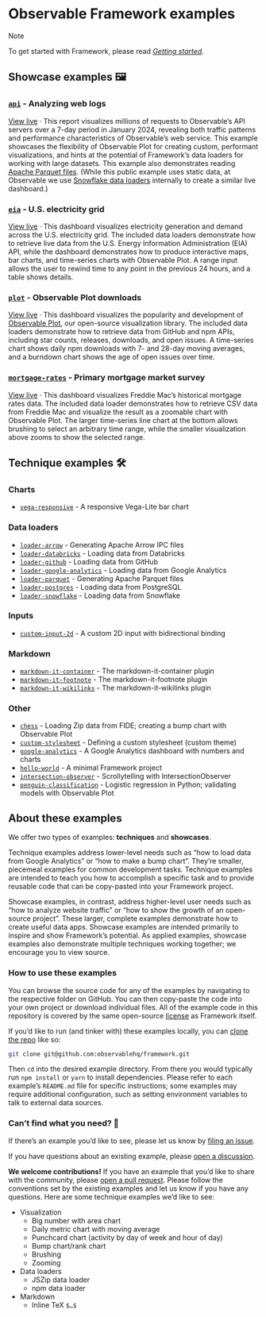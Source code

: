 # Observable Framework examples

> [!NOTE]
> To get started with Framework, please read [_Getting started_](https://observablehq.com/framework/getting-started).

## Showcase examples 🖼️

### [`api`](./api) - Analyzing web logs

[View live](https://observablehq.observablehq.cloud/framework-example-api/) · This report visualizes millions of requests to Observable’s API servers over a 7-day period in January 2024, revealing both traffic patterns and performance characteristics of Observable’s web service. This example showcases the flexibility of Observable Plot for creating custom, performant visualizations, and hints at the potential of Framework’s data loaders for working with large datasets. This example also demonstrates reading [Apache Parquet files](https://observablehq.com/framework/lib/arrow). (While this public example uses static data, at Observable we use [Snowflake data loaders](../loader-snowflake) internally to create a similar live dashboard.)

### [`eia`](./eia) - U.S. electricity grid

[View live](https://observablehq.observablehq.cloud/framework-example-eia/) · This dashboard visualizes electricity generation and demand across the U.S. electricity grid. The included data loaders demonstrate how to retrieve live data from the U.S. Energy Information Administration (EIA) API, while the dashboard demonstrates how to produce interactive maps, bar charts, and time-series charts with Observable Plot. A range input allows the user to rewind time to any point in the previous 24 hours, and a table shows details.

### [`plot`](./plot) - Observable Plot downloads

[View live](https://observablehq.observablehq.cloud/framework-example-plot/) · This dashboard visualizes the popularity and development of [Observable Plot](https://github.com/observablehq/plot), our open-source visualization library. The included data loaders demonstrate how to retrieve data from GitHub and npm APIs, including star counts, releases, downloads, and open issues. A time-series chart shows daily npm downloads with 7- and 28-day moving averages, and a burndown chart shows the age of open issues over time.

### [`mortgage-rates`](./mortgage-rates) - Primary mortgage market survey

[View live](https://observablehq.observablehq.cloud/framework-example-mortgage-rates/) · This dashboard visualizes Freddie Mac’s historical mortgage rates data. The included data loader demonstrates how to retrieve CSV data from Freddie Mac and visualize the result as a zoomable chart with Observable Plot. The larger time-series line chart at the bottom allows brushing to select an arbitrary time range, while the smaller visualization above zooms to show the selected range.

## Technique examples 🛠️

### Charts

* [`vega-responsive`](./vega-responsive) - A responsive Vega-Lite bar chart

### Data loaders

* [`loader-arrow`](./loader-arrow) - Generating Apache Arrow IPC files
* [`loader-databricks`](./loader-databricks) - Loading data from Databricks
* [`loader-github`](./loader-github) - Loading data from GitHub
* [`loader-google-analytics`](./loader-google-analytics) - Loading data from Google Analytics
* [`loader-parquet`](./loader-parquet) - Generating Apache Parquet files
* [`loader-postgres`](./loader-postgres) - Loading data from PostgreSQL
* [`loader-snowflake`](./loader-snowflake) - Loading data from Snowflake

### Inputs

* [`custom-input-2d`](./custom-input-2d) - A custom 2D input with bidirectional binding

### Markdown

* [`markdown-it-container`](./markdown-it-container) - The markdown-it-container plugin
* [`markdown-it-footnote`](./markdown-it-footnote) - The markdown-it-footnote plugin
* [`markdown-it-wikilinks`](./markdown-it-wikilinks) - The markdown-it-wikilinks plugin

### Other

* [`chess`](./chess) - Loading Zip data from FIDE; creating a bump chart with Observable Plot
* [`custom-stylesheet`](./custom-stylesheet) - Defining a custom stylesheet (custom theme)
* [`google-analytics`](./google-analytics) - A Google Analytics dashboard with numbers and charts
* [`hello-world`](./hello-world) - A minimal Framework project
* [`intersection-observer`](./intersection-observer) - Scrollytelling with IntersectionObserver
* [`penguin-classification`](./penguin-classification) - Logistic regression in Python; validating models with Observable Plot

## About these examples

We offer two types of examples: **techniques** and **showcases**.

Technique examples address lower-level needs such as “how to load data from Google Analytics” or “how to make a bump chart”. They’re smaller, piecemeal examples for common development tasks. Technique examples are intended to teach you how to accomplish a specific task and to provide reusable code that can be copy-pasted into your Framework project.

Showcase examples, in contrast, address higher-level user needs such as “how to analyze website traffic” or “how to show the growth of an open-source project”. These larger, complete examples demonstrate how to create useful data apps. Showcase examples are intended primarily to inspire and show Framework’s potential. As applied examples, showcase examples also demonstrate multiple techniques working together; we encourage you to view source.

### How to use these examples

You can browse the source code for any of the examples by navigating to the respective folder on GitHub. You can then copy-paste the code into your own project or download individual files. All of the example code in this repository is covered by the same open-source [license](../LICENSE) as Framework itself.

If you’d like to run (and tinker with) these examples locally, you can [clone the repo](https://docs.github.com/en/repositories/creating-and-managing-repositories/cloning-a-repository) like so:

```sh
git clone git@github.com:observablehq/framework.git
```

Then `cd` into the desired example directory. From there you would typically run `npm install` or `yarn` to install dependencies. Please refer to each example’s `README.md` file for specific instructions; some examples may require additional configuration, such as setting environment variables to talk to external data sources.

### Can’t find what you need? 🧐

If there’s an example you’d like to see, please let us know by [filing an issue](https://github.com/observablehq/framework/issues).

If you have questions about an existing example, please [open a discussion](https://github.com/observablehq/framework/discussions).

**We welcome contributions!** If you have an example that you’d like to share with the community, please [open a pull request](https://docs.github.com/en/pull-requests). Please follow the conventions set by the existing examples and let us know if you have any questions. Here are some technique examples we’d like to see:

* Visualization
  * Big number with area chart
  * Daily metric chart with moving average
  * Punchcard chart (activity by day of week and hour of day)
  * Bump chart/rank chart
  * Brushing
  * Zooming
* Data loaders
  * JSZip data loader
  * npm data loader
* Markdown
  * Inline TeX `$…$`
